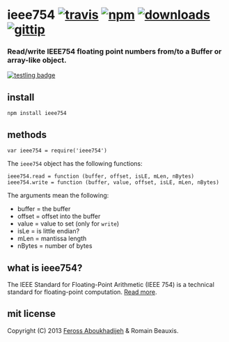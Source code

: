 # ieee754 [![travis](https://img.shields.io/travis/feross/ieee754.svg)](https://travis-ci.org/feross/ieee754) [![npm](https://img.shields.io/npm/v/ieee754.svg)](https://npmjs.org/package/ieee754) [![downloads](https://img.shields.io/npm/dm/ieee754.svg)](https://npmjs.org/package/ieee754) [![gittip](https://img.shields.io/gittip/feross.svg)](https://www.gittip.com/feross/)

### Read/write IEEE754 floating point numbers from/to a Buffer or array-like object.

[![testling badge](https://ci.testling.com/feross/ieee754.png)](https://ci.testling.com/feross/ieee754)

## install

```
npm install ieee754
```

## methods

`var ieee754 = require('ieee754')`

The `ieee754` object has the following functions:

```
ieee754.read = function (buffer, offset, isLE, mLen, nBytes)
ieee754.write = function (buffer, value, offset, isLE, mLen, nBytes)
```

The arguments mean the following:

- buffer = the buffer
- offset = offset into the buffer
- value = value to set (only for `write`)
- isLe = is little endian?
- mLen = mantissa length
- nBytes = number of bytes

## what is ieee754?

The IEEE Standard for Floating-Point Arithmetic (IEEE 754) is a technical standard for floating-point computation. [Read more](http://en.wikipedia.org/wiki/IEEE_floating_point).

## mit license

Copyright (C) 2013 [Feross Aboukhadijeh](http://feross.org) & Romain Beauxis.
